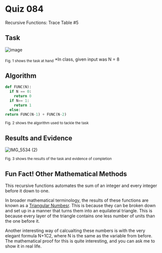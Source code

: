 # Quiz 084
Recursive Functions: Trace Table #5
## Task
![image](https://github.com/user-attachments/assets/f9871aa0-00d2-4464-ab20-424c970b121b)

<sub>Fig. 1 shows the task at hand</sub>
*In class, given input was N = 8
## Algorithm
```.py
def FUNC(N):
  if N == 0:
    return 0
  if N== 1:
    return 1
  else:
return FUNC(N-1) + FUNC(N-2)
```
<sub>Fig. 2 shows the algorithm used to tackle the task</sub>

## Results and Evidence
![IMG_5534 (2)](https://github.com/user-attachments/assets/5c9eedbd-21c3-4a23-bc16-3ba0e6c7387a)

<sub>Fig. 3 shows the results of the task and evidence of completion</sub>

## Fun Fact! Other Mathematical Methods
This recursive functions automates the sum of an integer and every integer before it down to one.

In broader mathematical terminology, the results of these functions are known as a [Triangular Numbesr](https://en.wikipedia.org/wiki/Triangular_number#:~:text=0%2C%201%2C%203%2C%206,%2C%20630%2C%20666...). This is because they can be broken down and set up in a manner that turns them into an equilateral triangle. This is because every layer of the triangle contains one less number of units than the one before it.

Another interesting way of calcualting these numbers is with the very elegant formula N+1C2, where N is the same as the variable from before. The mathematical proof for this is quite interesting, and you can ask me to show it in real life.
